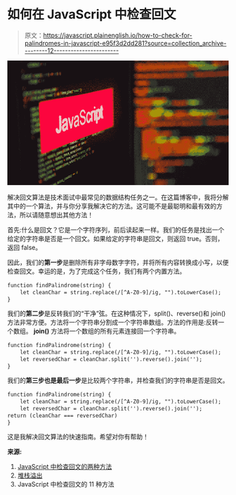 # 如何在 JavaScript 中检查回文

> 原文：<https://javascript.plainenglish.io/how-to-check-for-palindromes-in-javascript-e95f3d2dd281?source=collection_archive---------12----------------------->

![](img/b2ccb4866aadde8a24fae858b0ca7532.png)

解决回文算法是技术面试中最常见的数据结构任务之一。在这篇博客中，我将分解其中的一个算法，并与你分享我解决它的方法。这可能不是最聪明和最有效的方法，所以请随意想出其他方法！

首先:什么是回文？它是一个字符序列，前后读起来一样。我们的任务是找出一个给定的字符串是否是一个回文。如果给定的字符串是回文，则返回 true。否则，返回 false。

因此，我们的**第一步**是删除所有非字母数字字符，并将所有内容转换成小写，以便检查回文。幸运的是，为了完成这个任务，我们有两个内置方法。

```
function findPalindrome(string) {
    let cleanChar = string.replace(/[^A-Z0-9]/ig, "").toLowerCase();
}
```

我们的**第二步**是反转我们的“干净”弦。在这种情况下，split()、reverse()和 join()方法非常方便。方法将一个字符串分割成一个字符串数组。方法的作用是:反转一个数组。 **join()** 方法将一个数组的所有元素连接回一个字符串。

```
function findPalindrome(string) {
    let cleanChar = string.replace(/[^A-Z0-9]/ig, "").toLowerCase();
    let reversedChar = cleanChar.split('').reverse().join('');
}
```

我们的**第三步也是最后一步**是比较两个字符串，并检查我们的字符串是否是回文。

```
function findPalindrome(string) {
    let cleanChar = string.replace(/[^A-Z0-9]/ig, "").toLowerCase();
    let reversedChar = cleanChar.split('').reverse().join('');       return (cleanChar === reversedChar)
}
```

这是我解决回文算法的快速指南。希望对你有帮助！

**来源:**

1.  [JavaScript 中检查回文的两种方法](https://www.freecodecamp.org/news/two-ways-to-check-for-palindromes-in-javascript-64fea8191fd7/)
2.  [堆栈溢出](https://stackoverflow.com/questions/14813369/palindrome-check-in-javascript)
3.  JavaScript 中检查回文的 11 种方法